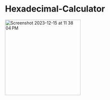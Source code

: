 # Hexadecimal-Calculator


<img width="250" alt="Screenshot 2023-12-15 at 11 38 04 PM" src="https://github.com/alifaiyaz1120/Hexadecimal-Calculator/assets/119764873/f9ac7f5a-db17-4ffe-9675-cf22a392a0f6">
